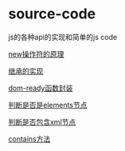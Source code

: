 # source-code
js的各种api的实现和简单的js code

[new操作符的原理](https://github.com/open-FE/source-code/blob/master/new.md)

[继承的实现](https://github.com/open-FE/source-code/blob/master/class.md)

[dom-ready函数封装](https://github.com/open-FE/source-code/blob/master/dom-ready.md)

[判断是否是elements节点](https://github.com/open-FE/source-code/blob/master/isElement.md)

[判断是否包含xml节点](https://github.com/open-FE/source-code/blob/master/isXML.md)

[contains方法]()
